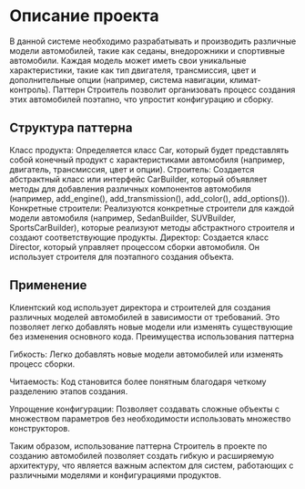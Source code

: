 # Описание проекта
В данной системе необходимо разрабатывать и производить различные модели автомобилей, такие как седаны, внедорожники и спортивные автомобили. Каждая модель может иметь свои уникальные характеристики, такие как тип двигателя, трансмиссия, цвет и дополнительные опции (например, система навигации, климат-контроль). Паттерн Строитель позволит организовать процесс создания этих автомобилей поэтапно, что упростит конфигурацию и сборку.
## Структура паттерна

Класс продукта:
        Определяется класс Car, который будет представлять собой конечный продукт с характеристиками автомобиля (например, двигатель, трансмиссия, цвет и опции).
Строитель:
        Создается абстрактный класс или интерфейс CarBuilder, который объявляет методы для добавления различных компонентов автомобиля (например, add_engine(), add_transmission(), add_color(), add_options()).
Конкретные строители:
        Реализуются конкретные строители для каждой модели автомобиля (например, SedanBuilder, SUVBuilder, SportsCarBuilder), которые реализуют методы абстрактного строителя и создают соответствующие продукты.
Директор:
        Создается класс Director, который управляет процессом сборки автомобиля. Он использует строителя для поэтапного создания объекта.

## Применение
Клиентский код использует директора и строителей для создания различных моделей автомобилей в зависимости от требований. Это позволяет легко добавлять новые модели или изменять существующие без изменения основного кода.
Преимущества использования паттерна

Гибкость: Легко добавлять новые модели автомобилей или изменять процесс сборки.

Читаемость: Код становится более понятным благодаря четкому разделению этапов создания.

Упрощение конфигурации: Позволяет создавать сложные объекты с множеством параметров без необходимости использовать множество конструкторов.

Таким образом, использование паттерна Строитель в проекте по созданию автомобилей позволяет создать гибкую и расширяемую архитектуру, что является важным аспектом для систем, работающих с различными моделями и конфигурациями продуктов.